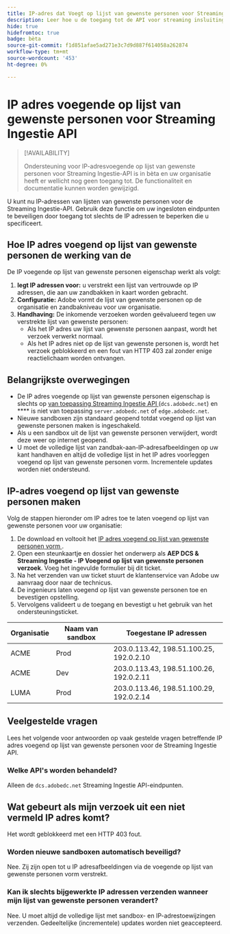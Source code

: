 ```yaml
---
title: IP-adres dat Voegt op lijst van gewenste personen voor Streaming Ingestie-API
description: Leer hoe u de toegang tot de API voor streaming insluiting beveiligt door alleen opgegeven IP-adressen toe te staan via voegende op lijst van gewenste personen . Deze gids verklaart hoe te opstelling, laat toe en beheert IP-adres-gebaseerde beperkingen voor API veiligheid toe.
hide: true
hidefromtoc: true
badge: bèta
source-git-commit: f1d851afae5ad271e3c7d9d887f614058a262874
workflow-type: tm+mt
source-wordcount: '453'
ht-degree: 0%

---
```


# IP adres voegende op lijst van gewenste personen  voor Streaming Ingestie API

>[!AVAILABILITY]
>
>Ondersteuning voor IP-adresvoegende op lijst van gewenste personen voor Streaming Ingestie-API is in bèta en uw organisatie heeft er wellicht nog geen toegang tot. De functionaliteit en documentatie kunnen worden gewijzigd.

U kunt nu IP-adressen van lijsten van gewenste personen voor de Streaming Ingestie-API. Gebruik deze functie om uw ingesloten eindpunten te beveiligen door toegang tot slechts de IP adressen te beperken die u specificeert.

## Hoe IP adres voegend op lijst van gewenste personen de werking van de 

De IP voegende op lijst van gewenste personen eigenschap werkt als volgt:

1. **legt IP adressen voor:** u verstrekt een lijst van vertrouwde op IP adressen, die aan uw zandbakken in kaart worden gebracht.
2. **Configuratie:** Adobe vormt de lijst van gewenste personen op de organisatie en zandbakniveau voor uw organisatie.
3. **Handhaving:** De inkomende verzoeken worden geëvalueerd tegen uw verstrekte lijst van gewenste personen:
   * Als het IP adres uw lijst van gewenste personen aanpast, wordt het verzoek verwerkt normaal.
   * Als het IP adres niet op de lijst van gewenste personen is, wordt het verzoek geblokkeerd en een fout van HTTP 403 zal zonder enige reactielichaam worden ontvangen.

## Belangrijkste overwegingen

* De IP adres voegende op lijst van gewenste personen eigenschap is slechts op [ van toepassing Streaming Ingestie API ](https://developer.adobe.com/experience-platform-apis/references/streaming-ingestion/) (`dcs.adobedc.net`) en **** is niet van toepassing `server.adobedc.net` of `edge.adobedc.net`.
* Nieuwe sandboxen zijn standaard geopend totdat voegend op lijst van gewenste personen maken is ingeschakeld.
* Als u een sandbox uit de lijst van gewenste personen verwijdert, wordt deze weer op internet geopend.
* U moet de volledige lijst van zandbak-aan-IP-adresafbeeldingen op uw kant handhaven en altijd de volledige lijst in het IP adres voorleggen voegend op lijst van gewenste personen vorm. Incrementele updates worden niet ondersteund.

## IP-adres voegend op lijst van gewenste personen maken

Volg de stappen hieronder om IP adres toe te laten voegend op lijst van gewenste personen voor uw organisatie:

1. De download en voltooit het [ IP adres voegend op lijst van gewenste personen vorm ](../images/assets/ip_allowlisting_aep.xlsx.zip).
2. Open een steunkaartje en dossier het onderwerp als **AEP DCS &amp; Streaming Ingestie - IP Voegend op lijst van gewenste personen verzoek**. Voeg het ingevulde formulier bij dit ticket.
3. Na het verzenden van uw ticket stuurt de klantenservice van Adobe uw aanvraag door naar de technicus.
4. De ingenieurs laten voegend op lijst van gewenste personen toe en bevestigen opstelling.
5. Vervolgens valideert u de toegang en bevestigt u het gebruik van het ondersteuningsticket.

| Organisatie | Naam van sandbox | Toegestane IP adressen |
| --- | --- | --- |
| ACME | Prod | 203.0.113.42, 198.51.100.25, 192.0.2.10 |
| ACME | Dev | 203.0.113.43, 198.51.100.26, 192.0.2.11 |
| LUMA | Prod | 203.0.113.46, 198.51.100.29, 192.0.2.14 |

## Veelgestelde vragen

Lees het volgende voor antwoorden op vaak gestelde vragen betreffende IP adres voegend op lijst van gewenste personen voor de Streaming Ingestie API.

### Welke API&#39;s worden behandeld?

Alleen de `dcs.adobedc.net` Streaming Ingestie API-eindpunten.

## Wat gebeurt als mijn verzoek uit een niet vermeld IP adres komt?

Het wordt geblokkeerd met een HTTP 403 fout.

### Worden nieuwe sandboxen automatisch beveiligd?

Nee. Zij zijn open tot u IP adresafbeeldingen via de voegende op lijst van gewenste personen vorm verstrekt.

### Kan ik slechts bijgewerkte IP adressen verzenden wanneer mijn lijst van gewenste personen verandert?

Nee. U moet altijd de volledige lijst met sandbox- en IP-adrestoewijzingen verzenden. Gedeeltelijke (incrementele) updates worden niet geaccepteerd.